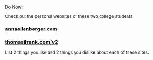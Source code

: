 Do Now:

Check out the personal websites of these two college students.

### [annaellenberger.com](http://annaellenberger.com)
### [thomasjfrank.com/v2](http://thomasjfrank.com/v2)


List 2 things you like and 2 things you dislike about each of these sites. 

